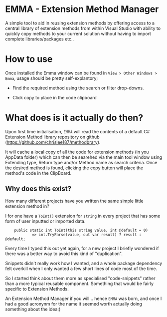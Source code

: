 # EMMA - Extension Method Manager

A simple tool to aid in reusing extension methods by offering access to a central library of extension methods from within Visual Studio with ability to quickly copy methods to your current solution without having to import complete libraries/packages etc..

# How to use

Once installed the Emma window can be found in `View > Other Windows > Emma`, usage should be pretty self-explantory;

* Find the required method using the search or filter drop-downs.

* Click copy to place in the code clipboard

# What does is it actually do then?

Upon first time initialisation, `EMMA` will read the contents of a default C# Extension Method library repository on github (https://github.com/chrislee187/methodbrary).

It will cache a local copy of all the code for extension methods (in you AppData folder) which can then be searehed via the main tool window using Extending type, Return type and/or Method name as search criteria. Once the desired method is found, clicking the copy button will place the method's code in the ClipBoard.

## Why does this exist?

How many different projects have you written the same simple little extension method in? 

I for one have a `ToInt()` extension for `string` in every project that has some form of user inputted or imported data.

```
	public static int ToInt(this string value, int @default = 0)
            => int.TryParse(value, out var result) ? result : @default;

```


Every time I typed this out yet again, for a new project I briefly wondered if there was a better way to avoid this kind of "duplication".

Snippets didn't really work how I wanted, and a whole package dependency felt overkill when I only wanted a few short lines of code most of the time.

 So I started think about them more as specialised "code-snippets" rather than a more typical reusable component. Something that would be fairly specific to Extension Methods.

An Extension Method Manager if you will... hence `EMMA` was born, and once I had a good acronynm for the name it seemed worth actually doing something about the idea;)

